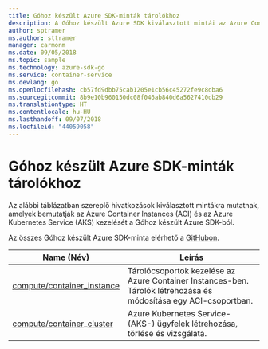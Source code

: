 ```yaml
---
title: Góhoz készült Azure SDK-minták tárolókhoz
description: A Góhoz készült Azure SDK kiválasztott mintái az Azure Container Instances és az Azure Kubernetes Service használatához.
author: sptramer
ms.author: sttramer
manager: carmonm
ms.date: 09/05/2018
ms.topic: sample
ms.technology: azure-sdk-go
ms.service: container-service
ms.devlang: go
ms.openlocfilehash: cb57fd9dbb75cab1205e1cb56c45272fe9c8dba6
ms.sourcegitcommit: 8b9e10b960150dc08f046ab840d6a5627410db29
ms.translationtype: HT
ms.contentlocale: hu-HU
ms.lasthandoff: 09/07/2018
ms.locfileid: "44059058"
---
```

# <a name="azure-sdk-for-go-samples-for-containers"></a>Góhoz készült Azure SDK-minták tárolókhoz

Az alábbi táblázatban szereplő hivatkozások kiválasztott mintákra mutatnak, amelyek bemutatják az Azure Container Instances (ACI) és az Azure Kubernetes Service (AKS) kezelését a Góhoz készült Azure SDK-ból.

Az összes Góhoz készült Azure SDK-minta elérhető a [GitHubon](https://github.com/Azure-Samples/azure-sdk-for-go-samples).

| Name (Név) | Leírás |
|------|-------------|
| [compute/container_instance](https://github.com/Azure-Samples/azure-sdk-for-go-samples/blob/master/compute/container_instance.go) | Tárolócsoportok kezelése az Azure Container Instances-ben. Tárolók létrehozása és módosítása egy ACI-csoportban. |
| [compute/container_cluster](https://github.com/Azure-Samples/azure-sdk-for-go-samples/blob/master/compute/container_cluster.go) | Azure Kubernetes Service- (AKS-) ügyfelek létrehozása, törlése és vizsgálata. |
